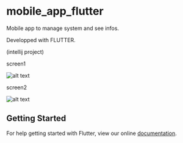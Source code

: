# mobile_app_flutter

Mobile app to manage system and see infos.

Developped with FLUTTER. 

(intellij project)

screen1 

![alt text](furkanaktas/bil-496/blob/master/images/mobile_1.jpg)


screen2

![alt text](furkanaktas/bil-496/blob/master/images/mobile_2.jpg)

## Getting Started

For help getting started with Flutter, view our online
[documentation](https://flutter.io/).
